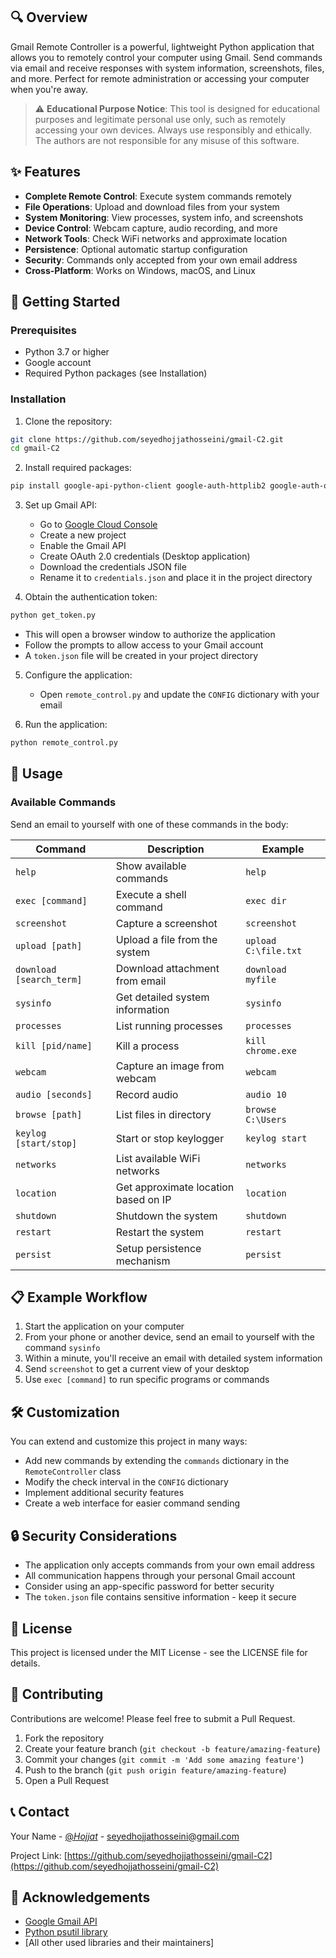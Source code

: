 ## 🔍 Overview

Gmail Remote Controller is a powerful, lightweight Python application that allows you to remotely control your computer using Gmail. Send commands via email and receive responses with system information, screenshots, files, and more. Perfect for remote administration or accessing your computer when you're away.

> ⚠️ **Educational Purpose Notice**: This tool is designed for educational purposes and legitimate personal use only, such as remotely accessing your own devices. Always use responsibly and ethically. The authors are not responsible for any misuse of this software.

## ✨ Features

- **Complete Remote Control**: Execute system commands remotely
- **File Operations**: Upload and download files from your system
- **System Monitoring**: View processes, system info, and screenshots
- **Device Control**: Webcam capture, audio recording, and more
- **Network Tools**: Check WiFi networks and approximate location
- **Persistence**: Optional automatic startup configuration
- **Security**: Commands only accepted from your own email address
- **Cross-Platform**: Works on Windows, macOS, and Linux

## 🚀 Getting Started

### Prerequisites

- Python 3.7 or higher
- Google account
- Required Python packages (see Installation)

### Installation

1. Clone the repository:
```bash
git clone https://github.com/seyedhojjathosseini/gmail-C2.git
cd gmail-C2
```

2. Install required packages:
```bash
pip install google-api-python-client google-auth-httplib2 google-auth-oauthlib psutil pillow requests opencv-python pyaudio pynput
```

3. Set up Gmail API:
   - Go to [Google Cloud Console](https://console.cloud.google.com/)
   - Create a new project
   - Enable the Gmail API
   - Create OAuth 2.0 credentials (Desktop application)
   - Download the credentials JSON file
   - Rename it to `credentials.json` and place it in the project directory

4. Obtain the authentication token:
```bash
python get_token.py
```
   - This will open a browser window to authorize the application
   - Follow the prompts to allow access to your Gmail account
   - A `token.json` file will be created in your project directory

5. Configure the application:
   - Open `remote_control.py` and update the `CONFIG` dictionary with your email

6. Run the application:
```bash
python remote_control.py
```

## 📝 Usage

### Available Commands

Send an email to yourself with one of these commands in the body:

| Command | Description | Example |
|---------|-------------|---------|
| `help` | Show available commands | `help` |
| `exec [command]` | Execute a shell command | `exec dir` |
| `screenshot` | Capture a screenshot | `screenshot` |
| `upload [path]` | Upload a file from the system | `upload C:\file.txt` |
| `download [search_term]` | Download attachment from email | `download myfile` |
| `sysinfo` | Get detailed system information | `sysinfo` |
| `processes` | List running processes | `processes` |
| `kill [pid/name]` | Kill a process | `kill chrome.exe` |
| `webcam` | Capture an image from webcam | `webcam` |
| `audio [seconds]` | Record audio | `audio 10` |
| `browse [path]` | List files in directory | `browse C:\Users` |
| `keylog [start/stop]` | Start or stop keylogger | `keylog start` |
| `networks` | List available WiFi networks | `networks` |
| `location` | Get approximate location based on IP | `location` |
| `shutdown` | Shutdown the system | `shutdown` |
| `restart` | Restart the system | `restart` |
| `persist` | Setup persistence mechanism | `persist` |

## 📋 Example Workflow

1. Start the application on your computer
2. From your phone or another device, send an email to yourself with the command `sysinfo`
3. Within a minute, you'll receive an email with detailed system information
4. Send `screenshot` to get a current view of your desktop
5. Use `exec [command]` to run specific programs or commands

## 🛠️ Customization

You can extend and customize this project in many ways:

- Add new commands by extending the `commands` dictionary in the `RemoteController` class
- Modify the check interval in the `CONFIG` dictionary
- Implement additional security features
- Create a web interface for easier command sending

## 🔒 Security Considerations

- The application only accepts commands from your own email address
- All communication happens through your personal Gmail account
- Consider using an app-specific password for better security
- The `token.json` file contains sensitive information - keep it secure

## 📝 License

This project is licensed under the MIT License - see the LICENSE file for details.

## 🤝 Contributing

Contributions are welcome! Please feel free to submit a Pull Request.

1. Fork the repository
2. Create your feature branch (`git checkout -b feature/amazing-feature`)
3. Commit your changes (`git commit -m 'Add some amazing feature'`)
4. Push to the branch (`git push origin feature/amazing-feature`)
5. Open a Pull Request

## 📞 Contact

Your Name - [@_Hojjat_](https://twitter.com/_Hojjat_) - seyedhojjathosseini@gmail.com

Project Link: [https://github.com/seyedhojjathosseini/gmail-C2](https://github.com/seyedhojjathosseini/gmail-C2)

## 🙏 Acknowledgements

- [Google Gmail API](https://developers.google.com/gmail/api)
- [Python psutil library](https://github.com/giampaolo/psutil)
- [All other used libraries and their maintainers]
